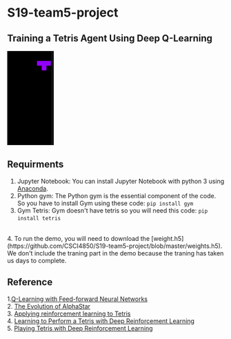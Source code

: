 # S19-team5-project


## Training a Tetris Agent Using Deep Q-Learning

![](tetris.gif)

## Requirments 
1. Jupyter Notebook: You can install Jupyter Notebook with python 3 using [Anaconda](https://docs.anaconda.com/anaconda/install/). 
            <br>
2. Python gym: The Python gym is the essential component of the code. So you have to install Gym using these code: 
`pip install gym` <br>
3. Gym Tetris: Gym doesn't have tetris so you will need this code: 
`pip install tetris`
 <br>
4. To run the demo, you will need to download the [weight.h5](https://github.com/CSCI4850/S19-team5-project/blob/master/weights.h5). We don't include the traning part in the demo because the traning has taken us days to complete. 
 
## Reference

1.[Q-Learning with Feed-forward Neural Networks](https://github.com/CSCI4850/notebook-examples/blob/master/Feed-forward%20Neural%20Networks/Simple%20Q-Learning.ipynb) <br>
2. [The Evolution of AlphaStar](https://itnext.io/the-evolution-of-alphastar-cefff389b9d5)<br>
3. [Applying reinforcement learning to Tetris](https://www.colinfahey.com/tetris/ApplyingReinforcementLearningToTetris_DonaldCarr_RU_AC_ZA.pdf)<br>
4. [Learning to Perform a Tetris with Deep
Reinforcement Learning](https://homes.cs.washington.edu/~xkcd/papers/deep_rl_for_tetris.pdf)<br>
5. [Playing Tetris with Deep Reinforcement Learning](http://cs231n.stanford.edu/reports/2016/pdfs/121_Report.pdf)<br>
